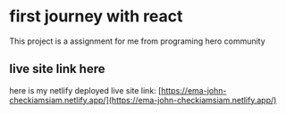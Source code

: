 # first journey with react

This project is a assignment for me from programing hero community

## live site link here

here is my netlify deployed live site link: [https://ema-john-checkiamsiam.netlify.app/](https://ema-john-checkiamsiam.netlify.app/)
